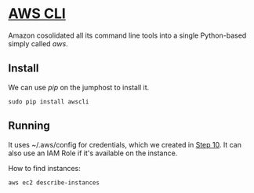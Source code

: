 # <a href="http://aws.amazon.com/cli/" target="_blank">AWS CLI</a>

Amazon cosolidated all its command line tools into a single Python-based simply called _aws_.

## Install
   
We can use _pip_ on the jumphost to install it.

    sudo pip install awscli


## Running

It uses ~/.aws/config for credentials, which we created in [Step 10](Credentials.md). It can also use an IAM Role if it's available on the instance.

How to find instances: 

    aws ec2 describe-instances

